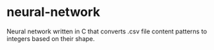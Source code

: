 # neural-network
Neural network written in C that converts .csv file content patterns to integers based on their shape.
